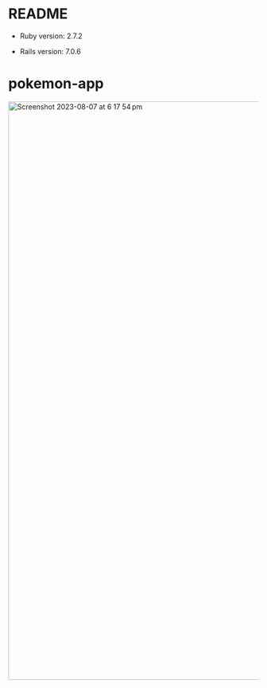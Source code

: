 # README

* Ruby version: 2.7.2

* Rails version: 7.0.6

# pokemon-app

<img width="1161" alt="Screenshot 2023-08-07 at 6 17 54 pm" src="https://github.com/keiichi031605/pokemon-app/assets/58890575/424278fe-063a-4424-bbe3-38890a711483">
